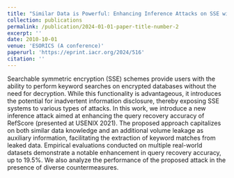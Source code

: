 ```yaml
---
title: "Similar Data is Powerful: Enhancing Inference Attacks on SSE with Volume Leakages"
collection: publications
permalink: /publication/2024-01-01-paper-title-number-2
excerpt: ''
date: 2010-10-01
venue: 'ESORICS (A conference)'
paperurl: 'https://eprint.iacr.org/2024/516'
citation: ''
---
```

Searchable symmetric encryption (SSE) schemes provide users with the ability to perform keyword searches on encrypted databases without the need for decryption. While this functionality is advantageous, it introduces the potential for inadvertent information disclosure, thereby exposing SSE systems to various types of attacks. In this work, we introduce a new inference attack aimed at enhancing the query recovery accuracy of RefScore (presented at USENIX 2021). The proposed approach capitalizes on both similar data knowledge and an additional volume leakage as auxiliary information, facilitating the extraction of keyword matches from leaked data. Empirical evaluations conducted on multiple real-world datasets demonstrate a notable enhancement in query recovery accuracy, up to 19.5\%. We also analyze the performance of the proposed attack in the presence of diverse countermeasures.
